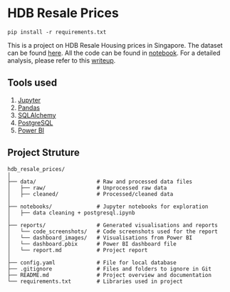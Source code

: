 # HDB Resale Prices

```
pip install -r requirements.txt
```

This is a project on HDB Resale Housing prices in Singapore. The dataset can be found [here](https://data.gov.sg/collections/189/view).
All the code can be found in [notebook](https://github.com/jeslyztaz/hdb-resale-prices/blob/master/notebooks/data%20cleaning%20%2B%20postgresql.ipynb).
For a detailed analysis, please refer to this [writeup](https://github.com/jeslyztaz/hdb-resale-prices/blob/master/reports/report.md).

## Tools used
1. [Jupyter](https://jupyter.org/)
2. [Pandas](https://pandas.pydata.org/)
3. [SQLAlchemy](https://www.sqlalchemy.org/)
3. [PostgreSQL](https://www.postgresql.org/)
3. [Power BI](https://www.microsoft.com/en-us/power-platform/products/power-bi)

## Project Struture
```
hdb_resale_prices/
│
├── data/                   # Raw and processed data files
│   ├── raw/                # Unprocessed raw data
│   ├── cleaned/            # Processed/cleaned data
│
├── notebooks/              # Jupyter notebooks for exploration
│   ├── data cleaning + postgresql.ipynb
│
├── reports/                # Generated visualisations and reports
│   └── code_screenshots/   # Code screenshots used for the report
│   └── dashboard_images/   # Visualisations from Power BI
│   └── dashboard.pbix      # Power BI dashboard file
│   └── report.md           # Project report
│
├── config.yaml             # File for local database
├── .gitignore              # Files and folders to ignore in Git
├── README.md               # Project overview and documentation
└── requirements.txt        # Libraries used in project
```
